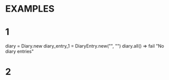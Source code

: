 

# EXAMPLES

# 1
diary = Diary.new
diary_entry_1 = DiaryEntry.new("", "")
diary.all() => fail "No diary entries"

# 2
